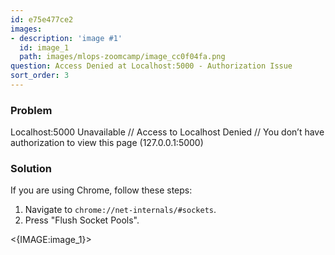```yaml
---
id: e75e477ce2
images:
- description: 'image #1'
  id: image_1
  path: images/mlops-zoomcamp/image_cc0f04fa.png
question: Access Denied at Localhost:5000 - Authorization Issue
sort_order: 3
---
```


### Problem

Localhost:5000 Unavailable // Access to Localhost Denied // You don’t have authorization to view this page (127.0.0.1:5000)

### Solution

If you are using Chrome, follow these steps:

1. Navigate to `chrome://net-internals/#sockets`.
2. Press "Flush Socket Pools".

<{IMAGE:image_1}>
